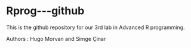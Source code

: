 # Rprog---github

This is the github repository for our 3rd lab in Advanced R programming.

Authors : Hugo Morvan and Simge Çinar
